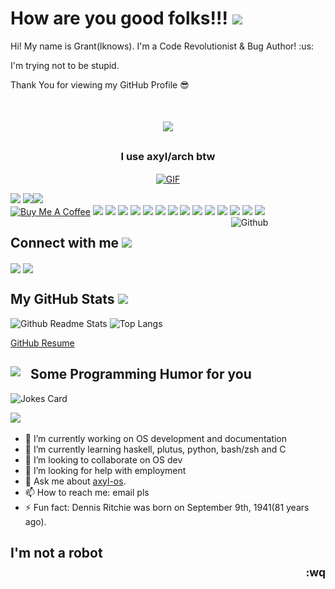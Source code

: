 <h1> How are you good folks!!! <img src = "https://raw.githubusercontent.com/MartinHeinz/MartinHeinz/master/wave.gif" width = 70px> </h1>
<p align='center'>  
</p>
<div size='30px'>Hi! My name is Grant(lknows). I'm a Code Revolutionist & Bug Author! :us: 
  
  I'm trying not to be stupid. 
  
  Thank You for viewing my GitHub Profile 😎
  
</div>
<h1 align=center><img src="https://readme-typing-svg.herokuapp.com?font=jetbrains+mono&color=%61afef&size=22&center=true&vCenter=true&lines=Python%2C+C%2C+Linux;Axyl%2C+Lua%2C+Haskell"></h1>
  
<h3 align="center"> I use axyl/arch btw </h3>
<p align="center">
<a href="https://venmo.com/u/Alexnander">
<img align="center" alt="GIF" src="https://static.apester.com/user-images/66/66990c9c68ef205ac02683b905a15dc5.gif" /></p></a>

<div size='24px'>
<a href="https://en.liberapay.com/lknows/donate"><img src="https://hits.seeyoufarm.com/api/count/incr/badge.svg?url=https%3A%2F%2Fgithub.com%2Flknows%2Fhit-counter&count_bg=%23C03DC8&title_bg=%23555555&icon=&icon_color=%23E7E7E7&title=hits&edge_flat=false"/></a>
<a href="https://en.liberapay.com/lknows/donate"><img src="https://img.shields.io/liberapay/goal/lknows.svg?logo=liberapay"><img src="https://img.shields.io/liberapay/patrons/lknows.svg?logo=liberapay">
</div></a>
<a href="https://www.buymeacoffee.com/lknows" target="_blank"><img src="https://cdn.buymeacoffee.com/buttons/default-blue.png" alt="Buy Me A Coffee" height="28" width="119"></a>
<a href="https://www.linkedin.com/in/grant-a-fisher/"><img src="https://img.shields.io/badge/linkedin-%230077B5.svg?&style=for-the-badge&logo=linkedin&logoColor=white" /></a>
<a href="mailto:easyg53@gmail.com?subject=Hello%20Grant,"><img src="https://img.shields.io/badge/Gmail-D14836?style=for-the-badge&logo=gmail&logoColor=white" /></a>
<a href="https://www.getmonero.org"><img src="https://img.shields.io/badge/monero-FF6600?style=for-the-badge&logo=monero&logoColor=white" /></a>
<a href="https://www.gimp.org/"><img src="https://img.shields.io/badge/Gimp-657D8B?style=for-the-badge&logo=gimp&logoColor=FFFFFF" /></a>
<a href="https://inkscape.org/"><img src="https://img.shields.io/badge/Inkscape-e0e0e0?style=for-the-badge&logo=inkscape&logoColor=080A13" /></a>
<a href="https://www.reddit.com/u/AManWhoSaysNo"><img src="https://img.shields.io/badge/Reddit-%23FF4500.svg?style=for-the-badge&logo=Reddit&logoColor=white" /></a>
<a href="https://https://stackexchange.com/users/478675"><img src="https://img.shields.io/badge/StackExchange-%23ffffff.svg?style=for-the-badge&logo=StackExchange&logoColor=white" /></a>
<a href="https://stackoverflow.com/users/890912"><img src="https://img.shields.io/badge/-Stackoverflow-FE7A16?style=for-the-badge&logo=stack-overflow&logoColor=white" /></a>
<a href="https://www.duolingo.com/profile/alexalad"><img src="https://img.shields.io/badge/Duolingo-%234DC730.svg?style=for-the-badge&logo=Duolingo&logoColor=white" /></a>
<a href="https://exercism.org/profiles/lknows"><img src="https://img.shields.io/badge/Exercism-009CAB?style=for-the-badge&logo=exercism&logoColor=white" /></a>
<a href="http://www.khanacademy.org/profile/lknows"><img src="https://img.shields.io/badge/KhanAcademy-%2314BF96.svg?style=for-the-badge&logo=KhanAcademy&logoColor=white" /></a>
<a href="https://steamcommunity.com/id/dewgiekins"><img src="https://img.shields.io/badge/steam-%23000000.svg?style=for-the-badge&logo=steam&logoColor=white" /></a>
<a href="https://account.xbox.com/en-us/Profile?xr=TheDewg"><img src="https://img.shields.io/badge/xbox-%23107C10.svg?style=for-the-badge&logo=xbox&logoColor=white" /></a>
<a href="https://github.com/lknows/neovim"><img src="https://img.shields.io/badge/NeoVim-%2357A143.svg?&style=for-the-badge&logo=neovim&logoColor=white" /></a>

<img width="30%" align="right" alt="Github" src="https://raw.githubusercontent.com/onimur/.github/master/.resources/git-header.svg" />
<h2> Connect with me <img src='https://raw.githubusercontent.com/ShahriarShafin/ShahriarShafin/main/Assets/handshake.gif' width="100px"> </h2>
<a href = 'https://www.github.com/lknows'> <img width = '32px' align= 'center' src="https://cdn-icons-png.flaticon.com/512/733/733553.png"/></a>
<a href = 'https://gitlab.com/lknows'> <img width = '32px' align= 'center' src="https://cdn-icons-png.flaticon.com/512/5968/5968853.png"/></a>

<h2> My GitHub Stats <img src='https://media1.giphy.com/media/du3J3cXyzhj75IOgvA/giphy.gif?cid=ecf05e47x2g034i9pzwtzzsd3xgg2w9nr94t4tflbbgo3008&rid=giphy.gif' width='32px'> </h2>
  
![Github Readme Stats](https://github-readme-stats.vercel.app/api?username=lknows&show_icons=true&bg_color=161320&text_color=D9E0EE&icon_color=DDB6F2&title_color=96CDFB)
![Top Langs](https://github-readme-stats.vercel.app/api/top-langs/?username=lknows&layout=compact&bg_color=161320&text_color=D9E0EE&icon_color=DDB6F2&title_color=96CDFB)

[GitHub Resume](https://resume.github.io/?lknows)

<h2> Some Programming Humor for you <img align ='left' 
src='https://media2.giphy.com/media/UQDSBzfyiBKvgFcSTw/giphy.gif?cid=ecf05e47p3cd513axbek3f56ti3jzizq8hincw20jauyyfyw&rid=giphy.gif' width = '32px'></h2>

![Jokes Card](https://readme-jokes.vercel.app/api?hideBorder&theme=tokyonight)


![](https://komarev.com/ghpvc/?username=lknows&color=blueviolet&style=flat)

- 🔭 I’m currently working on OS development and documentation
- 🌱 I’m currently learning haskell, plutus, python, bash/zsh and C
- 👯 I’m looking to collaborate on OS dev
- 🤔 I’m looking for help with employment
- 💬 Ask me about [axyl-os](https://github.com/axyl-os/axyl-iso).
- 📫 How to reach me: email pls
- ⚡ Fun fact: Dennis Ritchie was born on September 9th, 1941(81 years ago).

<!--
[monkeytype](https://monkeytype.com/profile/Oqlz28iFIrVj0hntI8Afqy0FMgu1)

<a href="https://monkeytype.com/profile/Oqlz28iFIrVj0hntI8Afqy0FMgu1"><img src="https://github.com/lknows/lknows/blob/main/Screenshot_2022-08-29_00:50:38.png" /></a>
--!>
<h2> I'm not a robot</h>
 
<div align='right'>
<sub>:wq</sub>
</div>
